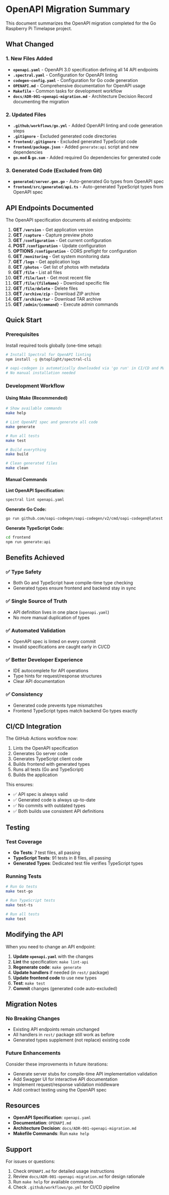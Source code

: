 # OpenAPI Migration Summary

This document summarizes the OpenAPI migration completed for the Go Raspberry Pi Timelapse project.

## What Changed

### 1. New Files Added
- **`openapi.yaml`** - OpenAPI 3.0 specification defining all 14 API endpoints
- **`.spectral.yaml`** - Configuration for OpenAPI linting
- **`codegen-config.yaml`** - Configuration for Go code generation
- **`OPENAPI.md`** - Comprehensive documentation for OpenAPI usage
- **`Makefile`** - Common tasks for development workflow
- **`docs/ADR-001-openapi-migration.md`** - Architecture Decision Record documenting the migration

### 2. Updated Files
- **`.github/workflows/go.yml`** - Added OpenAPI linting and code generation steps
- **`.gitignore`** - Excluded generated code directories
- **`frontend/.gitignore`** - Excluded generated TypeScript code
- **`frontend/package.json`** - Added `generate:api` script and new dependencies
- **`go.mod` & `go.sum`** - Added required Go dependencies for generated code

### 3. Generated Code (Excluded from Git)
- **`generated/server.gen.go`** - Auto-generated Go types from OpenAPI spec
- **`frontend/src/generated/api.ts`** - Auto-generated TypeScript types from OpenAPI spec

## API Endpoints Documented

The OpenAPI specification documents all existing endpoints:

1. **GET `/version`** - Get application version
2. **GET `/capture`** - Capture preview photo
3. **GET `/configuration`** - Get current configuration
4. **POST `/configuration`** - Update configuration
5. **OPTIONS `/configuration`** - CORS preflight for configuration
6. **GET `/monitoring`** - Get system monitoring data
7. **GET `/logs`** - Get application logs
8. **GET `/photos`** - Get list of photos with metadata
9. **GET `/file`** - List all files
10. **GET `/file/last`** - Get most recent file
11. **GET `/file/{fileName}`** - Download specific file
12. **GET `/file/delete`** - Delete files
13. **GET `/archive/zip`** - Download ZIP archive
14. **GET `/archive/tar`** - Download TAR archive
15. **GET `/admin/{command}`** - Execute admin commands

## Quick Start

### Prerequisites
Install required tools globally (one-time setup):
```bash
# Install Spectral for OpenAPI linting
npm install -g @stoplight/spectral-cli

# oapi-codegen is automatically downloaded via 'go run' in CI/CD and Makefile
# No manual installation needed
```

### Development Workflow

#### Using Make (Recommended)
```bash
# Show available commands
make help

# Lint OpenAPI spec and generate all code
make generate

# Run all tests
make test

# Build everything
make build

# Clean generated files
make clean
```

#### Manual Commands

**Lint OpenAPI Specification:**
```bash
spectral lint openapi.yaml
```

**Generate Go Code:**
```bash
go run github.com/oapi-codegen/oapi-codegen/v2/cmd/oapi-codegen@latest -config codegen-config.yaml openapi.yaml
```

**Generate TypeScript Code:**
```bash
cd frontend
npm run generate:api
```

## Benefits Achieved

### ✅ Type Safety
- Both Go and TypeScript have compile-time type checking
- Generated types ensure frontend and backend stay in sync

### ✅ Single Source of Truth
- API definition lives in one place (`openapi.yaml`)
- No more manual duplication of types

### ✅ Automated Validation
- OpenAPI spec is linted on every commit
- Invalid specifications are caught early in CI/CD

### ✅ Better Developer Experience
- IDE autocomplete for API operations
- Type hints for request/response structures
- Clear API documentation

### ✅ Consistency
- Generated code prevents type mismatches
- Frontend TypeScript types match backend Go types exactly

## CI/CD Integration

The GitHub Actions workflow now:
1. Lints the OpenAPI specification
2. Generates Go server code
3. Generates TypeScript client code
4. Builds frontend with generated types
5. Runs all tests (Go and TypeScript)
6. Builds the application

This ensures:
- ✅ API spec is always valid
- ✅ Generated code is always up-to-date
- ✅ No commits with outdated types
- ✅ Both builds use consistent API definitions

## Testing

### Test Coverage
- **Go Tests**: 7 test files, all passing
- **TypeScript Tests**: 91 tests in 8 files, all passing
- **Generated Types**: Dedicated test file verifies TypeScript types

### Running Tests
```bash
# Run Go tests
make test-go

# Run TypeScript tests
make test-ts

# Run all tests
make test
```

## Modifying the API

When you need to change an API endpoint:

1. **Update `openapi.yaml`** with the changes
2. **Lint** the specification: `make lint-api`
3. **Regenerate code**: `make generate`
4. **Update handlers** if needed (in `rest/` package)
5. **Update frontend code** to use new types
6. **Test**: `make test`
7. **Commit** changes (generated code auto-excluded)

## Migration Notes

### No Breaking Changes
- Existing API endpoints remain unchanged
- All handlers in `rest/` package still work as before
- Generated types supplement (not replace) existing code

### Future Enhancements
Consider these improvements in future iterations:
- Generate server stubs for compile-time API implementation validation
- Add Swagger UI for interactive API documentation
- Implement request/response validation middleware
- Add contract testing using the OpenAPI spec

## Resources

- **OpenAPI Specification**: `openapi.yaml`
- **Documentation**: `OPENAPI.md`
- **Architecture Decision**: `docs/ADR-001-openapi-migration.md`
- **Makefile Commands**: Run `make help`

## Support

For issues or questions:
1. Check `OPENAPI.md` for detailed usage instructions
2. Review `docs/ADR-001-openapi-migration.md` for design rationale
3. Run `make help` for available commands
4. Check `.github/workflows/go.yml` for CI/CD pipeline
